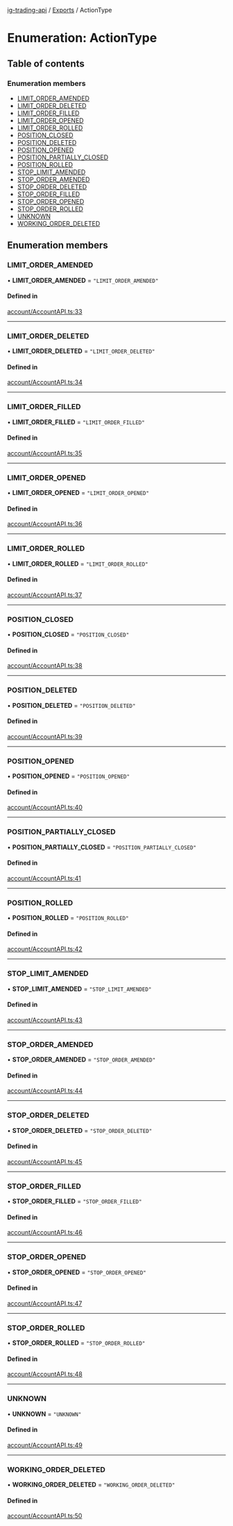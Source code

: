 [ig-trading-api](../README.md) / [Exports](../modules.md) / ActionType

# Enumeration: ActionType

## Table of contents

### Enumeration members

- [LIMIT_ORDER_AMENDED](ActionType.md#limit_order_amended)
- [LIMIT_ORDER_DELETED](ActionType.md#limit_order_deleted)
- [LIMIT_ORDER_FILLED](ActionType.md#limit_order_filled)
- [LIMIT_ORDER_OPENED](ActionType.md#limit_order_opened)
- [LIMIT_ORDER_ROLLED](ActionType.md#limit_order_rolled)
- [POSITION_CLOSED](ActionType.md#position_closed)
- [POSITION_DELETED](ActionType.md#position_deleted)
- [POSITION_OPENED](ActionType.md#position_opened)
- [POSITION_PARTIALLY_CLOSED](ActionType.md#position_partially_closed)
- [POSITION_ROLLED](ActionType.md#position_rolled)
- [STOP_LIMIT_AMENDED](ActionType.md#stop_limit_amended)
- [STOP_ORDER_AMENDED](ActionType.md#stop_order_amended)
- [STOP_ORDER_DELETED](ActionType.md#stop_order_deleted)
- [STOP_ORDER_FILLED](ActionType.md#stop_order_filled)
- [STOP_ORDER_OPENED](ActionType.md#stop_order_opened)
- [STOP_ORDER_ROLLED](ActionType.md#stop_order_rolled)
- [UNKNOWN](ActionType.md#unknown)
- [WORKING_ORDER_DELETED](ActionType.md#working_order_deleted)

## Enumeration members

### LIMIT_ORDER_AMENDED

• **LIMIT_ORDER_AMENDED** = `"LIMIT_ORDER_AMENDED"`

#### Defined in

[account/AccountAPI.ts:33](https://github.com/bennycode/ig-trading-api/blob/c7d6810/src/account/AccountAPI.ts#L33)

---

### LIMIT_ORDER_DELETED

• **LIMIT_ORDER_DELETED** = `"LIMIT_ORDER_DELETED"`

#### Defined in

[account/AccountAPI.ts:34](https://github.com/bennycode/ig-trading-api/blob/c7d6810/src/account/AccountAPI.ts#L34)

---

### LIMIT_ORDER_FILLED

• **LIMIT_ORDER_FILLED** = `"LIMIT_ORDER_FILLED"`

#### Defined in

[account/AccountAPI.ts:35](https://github.com/bennycode/ig-trading-api/blob/c7d6810/src/account/AccountAPI.ts#L35)

---

### LIMIT_ORDER_OPENED

• **LIMIT_ORDER_OPENED** = `"LIMIT_ORDER_OPENED"`

#### Defined in

[account/AccountAPI.ts:36](https://github.com/bennycode/ig-trading-api/blob/c7d6810/src/account/AccountAPI.ts#L36)

---

### LIMIT_ORDER_ROLLED

• **LIMIT_ORDER_ROLLED** = `"LIMIT_ORDER_ROLLED"`

#### Defined in

[account/AccountAPI.ts:37](https://github.com/bennycode/ig-trading-api/blob/c7d6810/src/account/AccountAPI.ts#L37)

---

### POSITION_CLOSED

• **POSITION_CLOSED** = `"POSITION_CLOSED"`

#### Defined in

[account/AccountAPI.ts:38](https://github.com/bennycode/ig-trading-api/blob/c7d6810/src/account/AccountAPI.ts#L38)

---

### POSITION_DELETED

• **POSITION_DELETED** = `"POSITION_DELETED"`

#### Defined in

[account/AccountAPI.ts:39](https://github.com/bennycode/ig-trading-api/blob/c7d6810/src/account/AccountAPI.ts#L39)

---

### POSITION_OPENED

• **POSITION_OPENED** = `"POSITION_OPENED"`

#### Defined in

[account/AccountAPI.ts:40](https://github.com/bennycode/ig-trading-api/blob/c7d6810/src/account/AccountAPI.ts#L40)

---

### POSITION_PARTIALLY_CLOSED

• **POSITION_PARTIALLY_CLOSED** = `"POSITION_PARTIALLY_CLOSED"`

#### Defined in

[account/AccountAPI.ts:41](https://github.com/bennycode/ig-trading-api/blob/c7d6810/src/account/AccountAPI.ts#L41)

---

### POSITION_ROLLED

• **POSITION_ROLLED** = `"POSITION_ROLLED"`

#### Defined in

[account/AccountAPI.ts:42](https://github.com/bennycode/ig-trading-api/blob/c7d6810/src/account/AccountAPI.ts#L42)

---

### STOP_LIMIT_AMENDED

• **STOP_LIMIT_AMENDED** = `"STOP_LIMIT_AMENDED"`

#### Defined in

[account/AccountAPI.ts:43](https://github.com/bennycode/ig-trading-api/blob/c7d6810/src/account/AccountAPI.ts#L43)

---

### STOP_ORDER_AMENDED

• **STOP_ORDER_AMENDED** = `"STOP_ORDER_AMENDED"`

#### Defined in

[account/AccountAPI.ts:44](https://github.com/bennycode/ig-trading-api/blob/c7d6810/src/account/AccountAPI.ts#L44)

---

### STOP_ORDER_DELETED

• **STOP_ORDER_DELETED** = `"STOP_ORDER_DELETED"`

#### Defined in

[account/AccountAPI.ts:45](https://github.com/bennycode/ig-trading-api/blob/c7d6810/src/account/AccountAPI.ts#L45)

---

### STOP_ORDER_FILLED

• **STOP_ORDER_FILLED** = `"STOP_ORDER_FILLED"`

#### Defined in

[account/AccountAPI.ts:46](https://github.com/bennycode/ig-trading-api/blob/c7d6810/src/account/AccountAPI.ts#L46)

---

### STOP_ORDER_OPENED

• **STOP_ORDER_OPENED** = `"STOP_ORDER_OPENED"`

#### Defined in

[account/AccountAPI.ts:47](https://github.com/bennycode/ig-trading-api/blob/c7d6810/src/account/AccountAPI.ts#L47)

---

### STOP_ORDER_ROLLED

• **STOP_ORDER_ROLLED** = `"STOP_ORDER_ROLLED"`

#### Defined in

[account/AccountAPI.ts:48](https://github.com/bennycode/ig-trading-api/blob/c7d6810/src/account/AccountAPI.ts#L48)

---

### UNKNOWN

• **UNKNOWN** = `"UNKNOWN"`

#### Defined in

[account/AccountAPI.ts:49](https://github.com/bennycode/ig-trading-api/blob/c7d6810/src/account/AccountAPI.ts#L49)

---

### WORKING_ORDER_DELETED

• **WORKING_ORDER_DELETED** = `"WORKING_ORDER_DELETED"`

#### Defined in

[account/AccountAPI.ts:50](https://github.com/bennycode/ig-trading-api/blob/c7d6810/src/account/AccountAPI.ts#L50)
